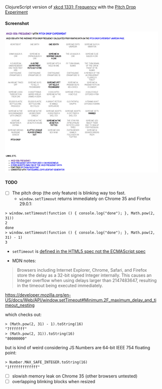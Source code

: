ClojureScript version of [xkcd 1331: Frequency](http://xkcd.com/1331/) with the [Pitch Drop Experiment](http://smp.uq.edu.au/content/pitch-drop-experiment)

#### Screenshot

![xkcd 1331 pitch drop](xkcd-screen.png?raw=true "xkcd 1331 pitch drop")

#### TODO

- [ ] The pitch drop (the only feature) is blinking way too fast. 
   * `window.setTimeout` returns immediately on Chrome 35 and Firefox 29.0.1:

```
> window.setTimeout(function () { console.log("done"); }, Math.pow(2, 31))
2
done
> window.setTimeout(function () { console.log("done"); }, Math.pow(2, 31) - 1)
3
```

   * `setTimeout` is [defined in the HTML5 spec not the ECMAScript spec](http://stackoverflow.com/questions/8852198/settimeout-if-not-defined-in-ecmascript-spec-where-can-i-learn-how-it-works) 

   * MDN notes:

> Browsers including Internet Explorer, Chrome, Safari, and Firefox store the delay as a 32-bit signed Integer internally. This causes an Integer overflow when using delays larger than 2147483647, resulting in the timeout being executed immediately.

https://developer.mozilla.org/en-US/docs/Web/API/window.setTimeout#Minimum.2F_maximum_delay_and_timeout_nesting

  which checks out:
   
```
> (Math.pow(2, 31) - 1).toString(16)
"7fffffff"
> (Math.pow(2, 31)).toString(16)
"80000000"
```
  
  but is kind of weird considering JS Numbers are 64-bit IEEE 754 floating point:

```
> Number.MAX_SAFE_INTEGER.toString(16)
"1fffffffffffff"
```

- [ ] slowish memory leak on Chrome 35 (other browsers untested)
- [ ] overlapping blinking blocks when resized
